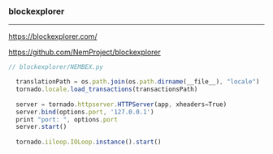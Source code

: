 ### blockexplorer
---
https://blockexplorer.com/

https://github.com/NemProject/blockexplorer

```js
// blockexplorer/NEMBEX.py

  translationPath = os.path.join(os.path.dirname(__file__), "locale")
  tornado.locale.load_transactions(transactionsPath)
  
  server = tornado.httpserver.HTTPServer(app, xheaders=True)
  server.bind(options.port, '127.0.0.1')
  print "port: ", options.port
  server.start()
  
  tornado.iiloop.IOLoop.instance().start()

```

```
```

